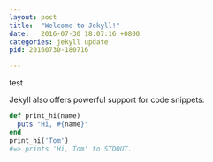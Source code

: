 ```yaml
---
layout: post
title:  "Welcome to Jekyll!"
date:   2016-07-30 18:07:16 +0800
categories: jekyll update
pid: 20160730-180716

---
```

test

Jekyll also offers powerful support for code snippets:

```ruby
def print_hi(name)
  puts "Hi, #{name}"
end
print_hi('Tom')
#=> prints 'Hi, Tom' to STDOUT.
```

